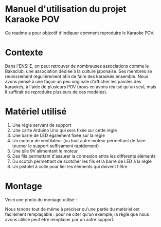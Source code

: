 # Manuel d'utilisation du projet Karaoke POV

Ce readme a pour objectif d'indiquer comment reproduire le Karaoke POV.

# Contexte

Dans l'ENSIIE, on peut retrouver de nombreuses associations comme le Bakaclub, une association dédiée à la culture japonaise. Ses membres se réunissement régulièrement afin de faire des karaokés ensemble. Nous avons pensé à une façon un peu originale d'afficher les paroles des karaokés, à l'aide de plusieurs POV (nous en avons réalisé qu'un seul, mais il suffirait de reproduire plusieurs de ces modèles).

# Matériel utilisé 

1) Une règle servant de support 
2) Une carte Arduino Uno qui sera fixée sur cette règle
3) Une barre de LED également fixée sur la règle
4) Un moteur de ventilateur (ou tout autre moteur permettant de faire tourner le support suffisament rapidement)
5) Une pile 9V alimentant le moteur
6) Des fils permettant d'assurer la connexion entre les différents éléments
7) Du scotch permettant de scotcher les fils et la barre de LED à la règle
8) Un pistolet à colle pour lier les éléments qui doivent l'être

# Montage

Voici une photo du montage utilisé :


Nous tenons tout de même à préciser qu'une partie du matériel est facilement remplaçable : pour ne citer qu'un exemple, la règle que nous avons utilisé peut être remplacer par un autre support.
